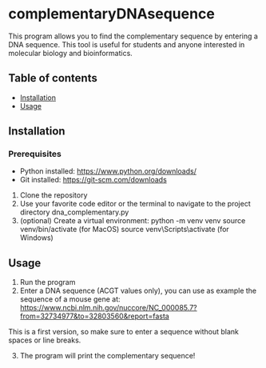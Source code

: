 # complementaryDNAsequence

This program allows you to find the complementary sequence by entering a DNA sequence.
This tool is useful for students and anyone interested in molecular biology and bioinformatics.

## Table of contents

- [Installation](#installation)
- [Usage](#usage)


## Installation 

### Prerequisites
- Python installed: https://www.python.org/downloads/ 
- Git installed: https://git-scm.com/downloads 

1. Clone the repository 
2. Use your favorite code editor or the terminal to navigate to the project directory dna_complementary.py 
3. (optional) Create a virtual environment:
        python -m venv venv
        source venv/bin/activate (for MacOS)
        source venv\Scripts\activate (for Windows)


## Usage

1. Run the program 
2. Enter a DNA sequence (ACGT values only), you can use as example the sequence of a mouse gene at:  https://www.ncbi.nlm.nih.gov/nuccore/NC_000085.7?from=32734977&to=32803560&report=fasta 

This is a first version, so make sure to enter a sequence without blank spaces or line breaks.

3. The program will print the complementary sequence!
